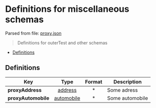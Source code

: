 # __Definitions for miscellaneous schemas__

Parsed from file: [proxy.json](https://github.com/McCastles/JMC/blob/master/examples/outer/definitions/proxy.json)
> Definitions for outerTest and other schemas
* [Definitions](#definitions)
## __Definitions__
|Key|Type|Format|Description|
|-|:-:|:-:|-|
|__proxyAddress__|[address](./address.md#address)|*|Some adress|
|__proxyAutomobile__|[automobile](./automobile.md#automobile)|*|Some automobile|